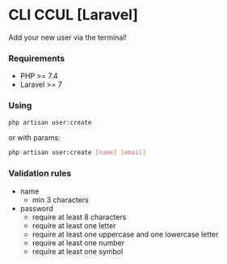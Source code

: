 # CLI CCUL [Laravel]

Add your new user via the terminal!

### Requirements

* PHP >= 7.4
* Laravel >= 7

### Using

```bash
php artisan user:create
```

or with params:

```bash
php artisan user:create [name] [email]
```

### Validation rules

* name
  * min 3 characters
* password
  * require at least 8 characters
  * require at least one letter
  * require at least one uppercase and one lowercase letter
  * require at least one number
  * require at least one symbol
